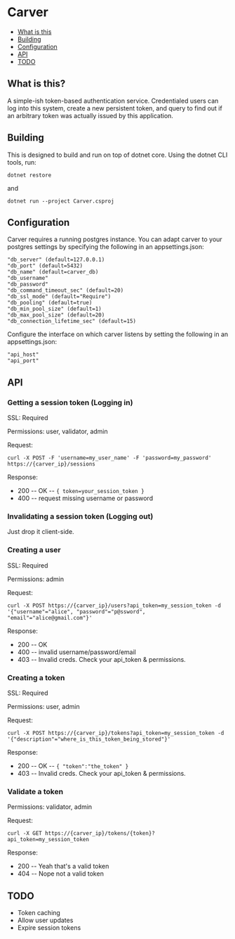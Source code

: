 # Carver
* [What is this](#what-is-this)
* [Building](#building)
* [Configuration](#configuration)
* [API](#api)
* [TODO](#todo)

## What is this?
A simple-ish token-based authentication service.  Credentialed users can log into this system, create a new persistent token, and  query to find out if an arbitrary token was actually issued by this application.

## Building
This is designed to build and run on top of dotnet core.  Using the dotnet CLI tools, run:

```
dotnet restore
```

and

```
dotnet run --project Carver.csproj
```

## Configuration
Carver requires a running postgres instance.  You can adapt carver to your postgres settings by specifying the following in an appsettings.json:

```
"db_server" (default=127.0.0.1)
"db_port" (default=5432)
"db_name" (default=carver_db)
"db_username"
"db_password"
"db_command_timeout_sec" (default=20)
"db_ssl_mode" (default="Require")
"db_pooling" (default=true)
"db_min_pool_size" (default=1)
"db_max_pool_size" (default=20)
"db_connection_lifetime_sec" (default=15)
```

Configure the interface on which carver listens by setting the following in an appsettings.json:

```
"api_host"
"api_port"
```

## API
### Getting a session token (Logging in)

SSL: Required

Permissions: user, validator, admin

Request:

```curl -X POST -F 'username=my_user_name' -F 'password=my_password' https://{carver_ip}/sessions```

Response:

* 200 -- OK -- ```{ token=your_session_token }```
* 400 -- request missing username or password

### Invalidating a session token (Logging out)

Just drop it client-side.

### Creating a user

SSL: Required

Permissions: admin

Request:

```curl -X POST https://{carver_ip}/users?api_token=my_session_token -d '{"username"="alice", "password"="p@ssword", "email"="alice@gmail.com"}'```

Response:

* 200 -- OK
* 400 -- invalid username/password/email
* 403 -- Invalid creds.  Check your api_token & permissions.

### Creating a token

SSL: Required

Permissions: user, admin

Request:

```curl -X POST https://{carver_ip}/tokens?api_token=my_session_token -d '{"description"="where_is_this_token_being_stored"}'```

Response:

* 200 -- OK -- ```{ "token":"the_token" } ```
* 403 -- Invalid creds.  Check your api_token & permissions.

### Validate a token

Permissions: validator, admin

Request:

```curl -X GET https://{carver_ip}/tokens/{token}?api_token=my_session_token```

Response:

* 200 -- Yeah that's a valid token
* 404 -- Nope not a valid token

## TODO
- Token caching
- Allow user updates
- Expire session tokens
